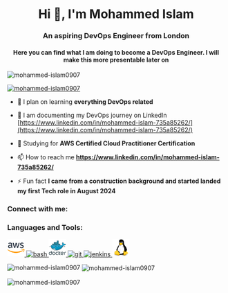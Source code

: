 <h1 align="center">Hi 👋, I'm Mohammed Islam</h1>
<h3 align="center">An aspiring DevOps Engineer from London</h3>
<h4 align="center">Here you can find what I am doing to become a DevOps Engineer. I will make this more presentable later on</h4>

<p align="left"> <img src="https://komarev.com/ghpvc/?username=mohammed-islam0907&label=Profile%20views&color=0e75b6&style=flat" alt="mohammed-islam0907" /> </p>

<p align="left"> <a href="https://github.com/ryo-ma/github-profile-trophy"><img src="https://github-profile-trophy.vercel.app/?username=mohammed-islam0907" alt="mohammed-islam0907" /></a> </p>

- 🌱 I plan on learning **everything DevOps related**

- 📝 I am documenting my DevOps journey on LinkedIn [https://www.linkedin.com/in/mohammed-islam-735a85262/](https://www.linkedin.com/in/mohammed-islam-735a85262/)

- 📝 Studying for **AWS Certified Cloud Practitioner Certification**

- 📫 How to reach me **https://www.linkedin.com/in/mohammed-islam-735a85262/**

- ⚡ Fun fact **I came from a construction background and started landed my first Tech role in August 2024**

<h3 align="left">Connect with me:</h3>
<p align="left">
</p>

<h3 align="left">Languages and Tools:</h3>
<p align="left"> <a href="https://aws.amazon.com" target="_blank" rel="noreferrer"> <img src="https://raw.githubusercontent.com/devicons/devicon/master/icons/amazonwebservices/amazonwebservices-original-wordmark.svg" alt="aws" width="40" height="40"/> </a> <a href="https://www.gnu.org/software/bash/" target="_blank" rel="noreferrer"> <img src="https://www.vectorlogo.zone/logos/gnu_bash/gnu_bash-icon.svg" alt="bash" width="40" height="40"/> </a> <a href="https://www.docker.com/" target="_blank" rel="noreferrer"> <img src="https://raw.githubusercontent.com/devicons/devicon/master/icons/docker/docker-original-wordmark.svg" alt="docker" width="40" height="40"/> </a> <a href="https://git-scm.com/" target="_blank" rel="noreferrer"> <img src="https://www.vectorlogo.zone/logos/git-scm/git-scm-icon.svg" alt="git" width="40" height="40"/> </a> <a href="https://www.jenkins.io" target="_blank" rel="noreferrer"> <img src="https://www.vectorlogo.zone/logos/jenkins/jenkins-icon.svg" alt="jenkins" width="40" height="40"/> </a> <a href="https://www.linux.org/" target="_blank" rel="noreferrer"> <img src="https://raw.githubusercontent.com/devicons/devicon/master/icons/linux/linux-original.svg" alt="linux" width="40" height="40"/> </a> </p>

<p><img align="left" src="https://github-readme-stats.vercel.app/api/top-langs?username=mohammed-islam0907&show_icons=true&locale=en&layout=compact" alt="mohammed-islam0907" /></p>

<p>&nbsp;<img align="center" src="https://github-readme-stats.vercel.app/api?username=mohammed-islam0907&show_icons=true&locale=en" alt="mohammed-islam0907" /></p>

<p><img align="center" src="https://github-readme-streak-stats.herokuapp.com/?user=mohammed-islam0907&" alt="mohammed-islam0907" /></p>
